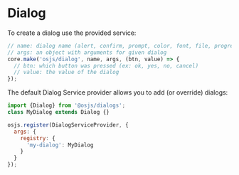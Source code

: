 # Dialog


To create a dialog use the provided service:

```javascript
// name: dialog name (alert, confirm, prompt, color, font, file, progress)
// args: an object with arguments for given dialog
core.make('osjs/dialog', name, args, (btn, value) => {
  // btn: which button was pressed (ex: ok, yes, no, cancel)
  // value: the value of the dialog
});
```

The default Dialog Service provider allows you to add (or override) dialogs:

```javascript
import {Dialog} from '@osjs/dialogs';
class MyDialog extends Dialog {}

osjs.register(DialogServiceProvider, {
  args: {
    registry: {
      'my-dialog': MyDialog
    }
  }
});
```
